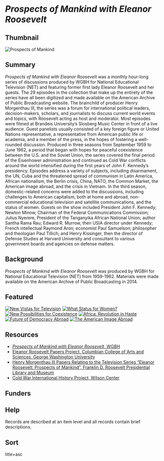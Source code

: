 # <em>Prospects of Mankind with Eleanor Roosevelt</em>

## Thumbnail

![<em>Prospects of Mankind</em>](https://s3.amazonaws.com/americanarchive.org/special-collections/Roosevelt.jpg "Prospects of Mankind")

## Summary

<em>Prospects of Mankind with Eleanor Roosevelt</em> was a monthly hour-long series of discussions produced by WGBH for National Educational Television (NET) and featuring former first lady Eleanor Roosevelt and her guests. The 29 episodes in the collection that make up the entirety of the series have all been digitized and made available on the American Archive of Public Broadcasting website. The brainchild of producer Henry Morgenthau III, the series was a forum for international political leaders, decision-makers, scholars, and journalists to discuss current world events and topics, with Roosevelt acting as host and moderator. Most episodes were filmed at Brandeis University’s Slosberg Music Center in front of a live audience. Guest panelists usually consisted of a key foreign figure or United Nations representative, a representative from American public life or academia, and a member of the press, in the hopes of fostering a well-rounded discussion. Produced in three seasons from September 1959 to June 1962, a period that began with hopes for peaceful coexistence between the U.S. and the Soviet Union, the series covered the final period of the Eisenhower administration and continued as Cold War conflicts around the world intensified during the first years of John F. Kennedy’s presidency. Episodes address a variety of subjects, including disarmament, the UN, Cuba and the threatened spread of communism in Latin America, African nationalism, the Berlin crisis, China, NATO, the Common Market, the American image abroad, and the crisis in Vietnam. In the third season, domestic-related concerns were added to the discussions, including challenges to American capitalism, both at home and abroad, non-commercial educational television and satellite communications, and the status of women. Guests on the show included President John F. Kennedy; Newton Minow, Chairman of the Federal Communications Commission; Julius Nyerere, President of the Tanganyika African National Union; author Santha Rama Rau; Edward R. Murrow, then USIA director under Kennedy; French intellectual Raymond Aron; economist Paul Samuelson; philosopher and theologian Paul Tillich; and Henry Kissinger, then the director of Defense Studies at Harvard University and consultant to various government boards and agencies on defense matters. 

## Background

<em>Prospects of Mankind with Eleanor Roosevelt</em> was produced by WGBH for National Educational Television (NET) from 1959-1962. Materials were made available on the American Archive of Public Broadcasting in 2014.

## Featured

[![New Vistas for Television](https://s3.amazonaws.com/americanarchive.org/special-collections/cpb-aacip_15-451g1x4f-1.jpg)](/catalog/cpb-aacip-15-451g1x4f)
[![What Status for Women?](https://s3.amazonaws.com/americanarchive.org/special-collections/cpb-aacip_15-057cr5nc5k-1.jpg)](/catalog/cpb-aacip_15-057cr5nc5k)
[![New Possibilities for Coexistence](https://s3.amazonaws.com/americanarchive.org/special-collections/cpb-aacip_15-51vdnr5h-1.jpg)](/catalog/cpb-aacip_15-51vdnr5h)
[![Africa: Revolution in Haste](https://s3.amazonaws.com/americanarchive.org/special-collections/cpb-aacip_15-09w0w2sd-1.jpg)](/catalog/cpb-aacip_15-09w0w2sd)
[![Future of Democracy Abroad](https://s3.amazonaws.com/americanarchive.org/special-collections/cpb-aacip_15-21ghxcpv-1.jpg)](/catalog/cpb-aacip_15-21ghxcpv)
 [![The American Image Abroad](https://s3.amazonaws.com/americanarchive.org/special-collections/cpb-aacip_15-17crjp1w-1.jpg)](/catalog/cpb-aacip_15-17crjp1w)

## Resources

- [<em>Prospects of Mankind with Eleanor Roosevelt</em>, WGBH](https://www.pbs.org/wgbh/americanexperience/features/eleanor-prospects-mankind-eleanor-roosevelt/)
- [Eleanor Roosevelt Papers Project, Columbian College of Arts and Sciences, George Washington University](https://erpapers.columbian.gwu.edu/)
- [Henry Morgenthau III Papers Relating to the Television Series “Eleanor Roosevelt: Prospects of Mankind”, Franklin D. Roosevelt Presidential Library and Museum](http://www.fdrlibrary.marist.edu/archives/collections/franklin/index.php?p=collections/findingaid&id=158&q=&rootcontentid=120461)
- [Cold War International History Project, Wilson Center](https://www.wilsoncenter.org/program/cold-war-international-history-project)

## Funders

## Help

Records are described at an item level and all records contain brief descriptions.

## Sort

title+asc


